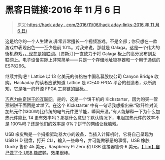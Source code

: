 # 黑客日链接:2016 年 11 月 6 日

> 原文:[https://hack aday . com/2016/11/06/hack aday-links-2016 年 11 月 6 日/](https://hackaday.com/2016/11/06/hackaday-links-november-6-2016/)

这是给你的一个人生建议:非常非常擅长一个视频游戏。不是全部；你只想在一款游戏中表现出色——至少是前 10%。对我来说，那就是 Galaga。这是一个伟大的街机游戏，[，现在是物联网](https://hackaday.io/project/17936-galaga-meets-iot)。[贾斯汀]一直致力于将 Galaga 板上的高分发布到互联网上。电子设备实际上非常简单——只是一个存储地址锁存器和一个用于通信的 ESP8266。

继续并购吧！Lattice 以 13 亿美元的价格被中国私募股权公司 Canyon Bridge 收购。Hackaday 的读者应该知道 Lattice 是 iCE40 FPGA 平台的创造者，众所周知，它是唯一的开源 FPGA 工具链[的目标。](http://hackaday.com/2015/05/29/an-open-source-toolchain-for-ice40-fpgas/)

[巧克力曲奇饼干的互联网](https://www.kickstarter.com/projects/1503077171/chip-smart-cookie-ovenfresh-cookies-in-under-10-mi)。是的，这是一个饼干机的 Kickstarter，因为购买一管预制饼干面团是*太难了*。在这个 Kickstarter 中有一句话我想指出来:“碳纤维对流加热元件(1300W)比传统的电气元件更节能，瞬间升温。”有人能解释一下为什么加热元件能比 T4 更有效率吗？那是什么意思？默认情况下，电阻加热元件的效率不是 100%吗？还是他们的效率是 0%？饼干的网络让我脑残。

USB 橡皮鸭是一个拇指驱动器大小的设备，当插入计算机时，它将自己呈现为 USB HID 键盘，打开 CLI，输入一些命令，并可能做邪恶的事情。USB 橡胶 Ducky 售价 45 美元，Raspberry Pi Zero 和 USB 连接器售价 6 美元。[【Tim】自己做了个 USB 橡皮鸭](https://hackaday.io/post/48497)，效果很棒。